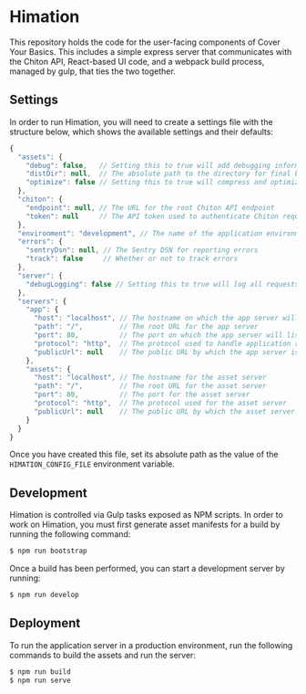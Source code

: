 # Himation

This repository holds the code for the user-facing components of Cover Your
Basics.  This includes a simple express server that communicates with the Chiton
API, React-based UI code, and a webpack build process, managed by gulp, that
ties the two together.

## Settings

In order to run Himation, you will need to create a settings file with the
structure below, which shows the available settings and their defaults:

```javascript
{
  "assets": {
    "debug": false,   // Setting this to true will add debugging information to asset builds
    "distDir": null,  // The absolute path to the directory for final build assets
    "optimize": false // Setting this to true will compress and optimize all assets during build
  },
  "chiton": {
    "endpoint": null, // The URL for the root Chiton API endpoint
    "token": null     // The API token used to authenticate Chiton requests
  },
  "environment": "development", // The name of the application environment
  "errors": {
    "sentryDsn": null, // The Sentry DSN for reporting errors
    "track": false     // Whether or not to track errors
  },
  "server": {
    "debugLogging": false // Setting this to true will log all requests made to the app server
  },
  "servers": {
    "app": {
      "host": "localhost", // The hostname on which the app server will listen
      "path": "/",         // The root URL for the app server
      "port": 80,          // The port on which the app server will listen
      "protocol": "http",  // The protocol used to handle application requests
      "publicUrl": null    // The public URL by which the app server is accessible
    },
    "assets": {
      "host": "localhost", // The hostname for the asset server
      "path": "/",         // The root URL for the asset server
      "port": 80,          // The port for the asset server
      "protocol": "http",  // The protocol used for the asset server
      "publicUrl": null    // The public URL by which the asset server is accessible
    }
  }
}
```

Once you have created this file, set its absolute path as the value of the
`HIMATION_CONFIG_FILE` environment variable.

## Development

Himation is controlled via Gulp tasks exposed as NPM scripts.  In order to work
on Himation, you must first generate asset manifests for a build by running the
following command:

```sh
$ npm run bootstrap
```

Once a build has been performed, you can start a development server by running:

```sh
$ npm run develop
```

## Deployment

To run the application server in a production environment, run the following
commands to build the assets and run the server:

```sh
$ npm run build
$ npm run serve
```
